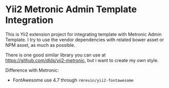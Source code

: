 Yii2 Metronic Admin Template Integration
========================================

This is Yii2 extension project for integrating template with Metronic Admin Template. I try to use the vendor dependencies with related bower asset or NPM asset, as much as possible.

There is one good similar library you can use at https://github.com/dlds/yii2-metronic, but i want to create my own style.


Difference with Metronic:

- FontAwesome use 4.7 through `rmrevin/yii2-fontawesome`


